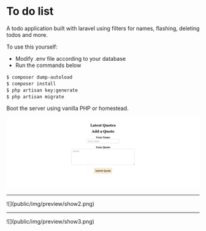# To do list
A todo application built with laravel using filters for names, flashing, deleting todos and more.

To use this yourself:
  - Modify .env file according to your database
  - Run the commands below

```sh
$ composer dump-autoload
$ composer install
$ php artisan key:generate
$ php artisan migrate
```

Boot the server using vanilla PHP or homestead.

![](public/img/preview/show.png)
<hr>
![](public/img/preview/show2.png)
<hr>
![](public/img/preview/show3.png)
